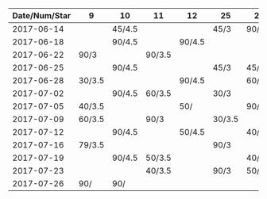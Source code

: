 Date/Num/Star  |  9     | 10     | 11     | 12     | 25     | 26
---------------|--------|--------|--------|--------|--------|--------
2017-06-14     |        | 45/4.5 |        |        | 45/3   | 90/3.5
2017-06-18     |        | 90/4.5 |        | 90/4.5 |        |
2017-06-22     | 90/3   |        | 90/3.5 |        |        |    
2017-06-25     |        | 90/4.5 |        |        | 45/3   | 45/4.5
2017-06-28     | 30/3.5 |        |        | 90/4.5 |        | 60/4
2017-07-02     |        | 90/4.5 | 60/3.5 |        | 30/3   |
2017-07-05     | 40/3.5 |        |        | 50/    |        | 90/4
2017-07-09     | 60/3.5 |        | 90/3   |        | 30/3.5 |
2017-07-12     |        | 90/4.5 |        | 50/4.5 |        | 40/4.5
2017-07-16     | 79/3.5 |        |        |        | 90/3   |
2017-07-19     |        | 90/4.5 | 50/3.5 |        |        | 40/4.5
2017-07-23     |        |        | 40/3.5 |        | 90/3   | 50/4.5
2017-07-26     | 90/    | 90/    |        |        |        | 

